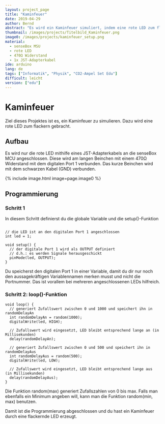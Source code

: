```yaml
---
layout: project_page
title: "Kaminfeuer"
date: 2019-04-29
author: Bernd
abstract: "Es wird ein Kaminfeuer simuliert, indem eine rote LED zum flackern gebracht wird."
thumbnail: /images/projects/Titelbild_Kaminfeuer.png
image0: /images/projects/kaminfeuer_setup.png
material:
  - senseBox MSU
  - rote LED
  - 470Ω Widerstand
  - 1x JST-Adapterkabel
ide: arduino
lang: de
tags: ["Informatik", "Physik", "CO2-Ampel Set Edu"]
difficult: leicht
version: ["edu"]
---
```


# Kaminfeuer

Ziel dieses Projektes ist es, ein Kaminfeuer zu simulieren. Dazu wird eine rote LED zum flackern gebracht.

## Aufbau

Es wird nur die rote LED mithilfe eines JST-Adapterkabels an die senseBox MCU angeschlossen. Diese wird am langen Beinchen mit einem 470Ω Widerstand mit dem digitalen Port 1 verbunden. Das kurze Beinchen wird mit dem schwarzen Kabel (GND) verbunden.

{% include image.html image=page.image0 %}

## Programmierung

### Schritt 1

In diesem Schritt definierst du die globale Variable und die setup()-Funktion

```arduino

// die LED ist an den digitalen Port 1 angeschlossen
int led = 1;

void setup() {
  // der digitale Port 1 wird als OUTPUT definiert
  // d.h.: es werden Signale herausgeschickt
  pinMode(led, OUTPUT);
}
```

Du speicherst den digitalen Port 1 in einer Variable, damit du dir nur noch den aussagekräftigen Variablennamen merken musst und nicht die Portnummer. Das ist vorallem bei mehreren angeschlossenen LEDs hilfreich.

### Schritt 2: loop()-Funktion

```arduino
void loop() {
  // generiert Zufallswert zwischen 0 und 1000 und speichert ihn in randomDelayAn
  int randomDelayAn = random(1000);
  digitalWrite(led, HIGH);

  // Zufallswert wird eingesetzt, LED bleibt entsprechend lange an (in Millisekunden)
  delay(randomDelayAn);

  // generiert Zufallswert zwischen 0 und 500 und speichert ihn in randomDelayAus
  int randomDelayAus = random(500);
  digitalWrite(led, LOW);

  // Zufallswert wird eingesetzt, LED bleibt entsprechend lange aus (in Millisekunden)
  delay(randomDelayAus);
}
```

Die Funktion random(max) generiert Zufallszahlen von 0 bis max. Falls man ebenfalls ein Minimum angeben will, kann man die Funktion random(min, max) benutzen.

Damit ist die Programmierung abgeschlossen und du hast ein Kaminfeuer durch eine flackernde LED erzeugt.
